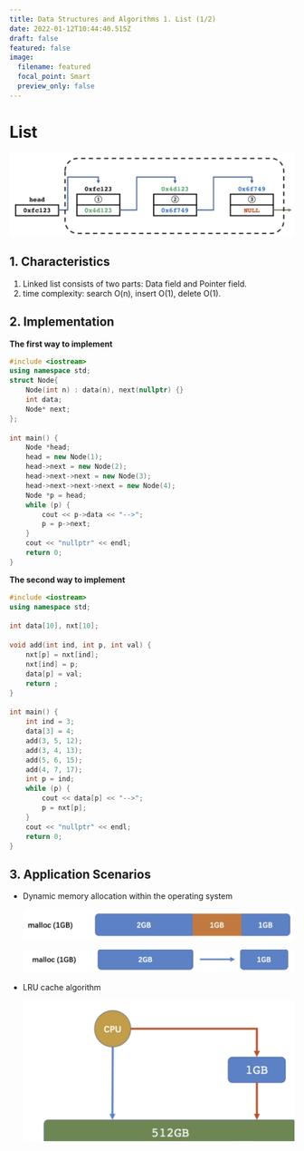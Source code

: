 ```yaml
---
title: Data Structures and Algorithms 1. List (1/2)
date: 2022-01-12T10:44:40.515Z
draft: false
featured: false
image:
  filename: featured
  focal_point: Smart
  preview_only: false
---
```

# List

![](p1.png)

## 1. Characteristics

1. Linked list consists of two parts: Data field and Pointer field.
2. time complexity: search O(n), insert O(1), delete O(1).

## 2. Implementation

**The first way to implement**

```cpp
#include <iostream>
using namespace std;
struct Node{
	Node(int n) : data(n), next(nullptr) {}
	int data;
	Node* next;
};

int main() {
	Node *head;
	head = new Node(1);
	head->next = new Node(2);
	head->next->next = new Node(3);
	head->next->next->next = new Node(4);
	Node *p = head;
	while (p) {
		cout << p->data << "-->";
		p = p->next;
	}
	cout << "nullptr" << endl;
	return 0;
}
```

**The second way to implement**

```cpp
#include <iostream>
using namespace std;

int data[10], nxt[10];

void add(int ind, int p, int val) {
	nxt[p] = nxt[ind];
	nxt[ind] = p;
	data[p] = val;
	return ;
}

int main() {
	int ind = 3;
	data[3] = 4;
	add(3, 5, 12);
	add(3, 4, 13);
	add(5, 6, 15);
	add(4, 7, 17);
	int p = ind;
	while (p) {
		cout << data[p] << "-->";
		p = nxt[p];
	}
	cout << "nullptr" << endl;
	return 0;
}
```

## 3. Application Scenarios

* Dynamic memory allocation within the operating system

  ![](screen-shot-2022-01-12-at-5.54.19-pm.png)

  ![](screen-shot-2022-01-12-at-5.55.04-pm.png)
* LRU cache algorithm

  ![](screen-shot-2022-01-12-at-5.57.04-pm.png)